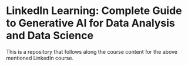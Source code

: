 # LinkedIn Learning: Complete Guide to Generative AI for Data Analysis and Data Science
This is a repository that follows along the course content for the above mentioned LinkedIn course. 
